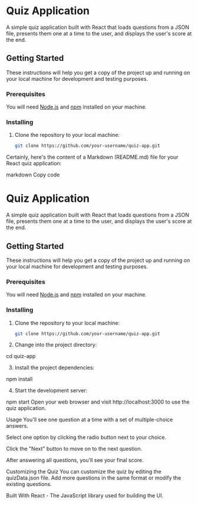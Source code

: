 # Quiz Application

A simple quiz application built with React that loads questions from a JSON file, presents them one at a time to the user, and displays the user's score at the end.

## Getting Started

These instructions will help you get a copy of the project up and running on your local machine for development and testing purposes.

### Prerequisites

You will need [Node.js](https://nodejs.org/) and [npm](https://www.npmjs.com/) installed on your machine.

### Installing

1. Clone the repository to your local machine:

   ```bash
   git clone https://github.com/your-username/quiz-app.git

Certainly, here's the content of a Markdown (README.md) file for your React quiz application:

markdown
Copy code
# Quiz Application

A simple quiz application built with React that loads questions from a JSON file, presents them one at a time to the user, and displays the user's score at the end.

## Getting Started

These instructions will help you get a copy of the project up and running on your local machine for development and testing purposes.

### Prerequisites

You will need [Node.js](https://nodejs.org/) and [npm](https://www.npmjs.com/) installed on your machine.

### Installing

1. Clone the repository to your local machine:

   ```bash
   git clone https://github.com/your-username/quiz-app.git
2. Change into the project directory:

cd quiz-app


3. Install the project dependencies:

npm install

4. Start the development server:

npm start
Open your web browser and visit http://localhost:3000 to use the quiz application.

Usage
You'll see one question at a time with a set of multiple-choice answers.

Select one option by clicking the radio button next to your choice.

Click the "Next" button to move on to the next question.

After answering all questions, you'll see your final score.

Customizing the Quiz
You can customize the quiz by editing the quizData.json file. Add more questions in the same format or modify the existing questions.

Built With
React - The JavaScript library used for building the UI.
